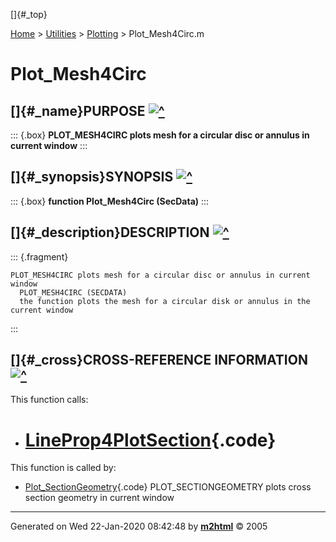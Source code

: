 []{#_top}

<div>

[Home](../../FEDEASLab.html) \> [Utilities](../FEDEASLab.html) \>
[Plotting](FEDEASLab.html) \> Plot_Mesh4Circ.m

</div>

# Plot_Mesh4Circ

## []{#_name}PURPOSE [![\^](../../up.png)](#_top)

::: {.box}
**PLOT_MESH4CIRC plots mesh for a circular disc or annulus in current
window**
:::

## []{#_synopsis}SYNOPSIS [![\^](../../up.png)](#_top)

::: {.box}
**function Plot_Mesh4Circ (SecData)**
:::

## []{#_description}DESCRIPTION [![\^](../../up.png)](#_top)

::: {.fragment}
``` {.comment}
PLOT_MESH4CIRC plots mesh for a circular disc or annulus in current window
  PLOT_MESH4CIRC (SECDATA)
  the function plots the mesh for a circular disk or annulus in the current window
```
:::

## []{#_cross}CROSS-REFERENCE INFORMATION [![\^](../../up.png)](#_top)

This function calls:

-   [LineProp4PlotSection](LineProp4PlotSection.html "function [Line] = LineProp4PlotSection()"){.code}
    =========================================================================================

This function is called by:

-   [Plot_SectionGeometry](Plot_SectionGeometry.html "function Plot_SectionGeometry (SecData,PlotOpt)"){.code}
    PLOT_SECTIONGEOMETRY plots cross section geometry in current window

------------------------------------------------------------------------

Generated on Wed 22-Jan-2020 08:42:48 by
**[m2html](http://www.artefact.tk/software/matlab/m2html/ "Matlab Documentation in HTML")**
© 2005

